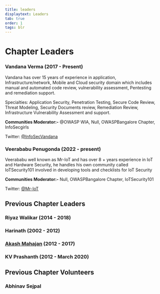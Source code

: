 ```yaml
---
title: leaders
displaytext: Leaders
tab: true
order: 1
tags: blr
---
```




# **Chapter Leaders**
### **Vandana Verma (2017 - Present)**

Vandana has over 15 years of experience in application,
Infrastructure/network, Mobile and Cloud security domain which includes
manual and automated code review, vulnerability assessment, Pentesting
and remediation support.

Specialties: Application Security, Penetration Testing, Secure Code
Review, Threat Modeling, Security Documents review, Remediation Review,
Infrastructure Vulnerability Assessment and support.

**Communities Moderator:-** @OWASP WIA, Null, OWASPBangalore Chapter,
InfoSecgirls

Twitter: [@InfoSecVandana](https://www.twitter.com/InfosecVandana)

### **Veerababu Penugonda (2022 - present)**
Veerababu well known as Mr-IoT and has over 8 + years experience in IoT and Hardware Security,
he handles his own community called IoTSecurity101
involved in developing tools and checklists for IoT Security

**Communities Moderator:-** Null, OWASPBangalore Chapter, IoTSecurity101

Twitter: [@Mr-IoT](https://twitter.com/v33riot)




## Previous Chapter Leaders

### Riyaz Walikar (2014 - 2018)

### Harinath (2002 - 2012)

### [Akash Mahajan](User:Makash "wikilink") (2012 - 2017)

### KV Prashanth (2012 - March 2020)

## Previous Chapter Volunteers
### Abhinav Sejpal

